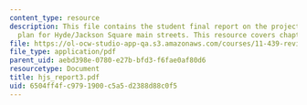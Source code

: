 ```yaml
---
content_type: resource
description: This file contains the student final report on the project on the strategy
  plan for Hyde/Jackson Square main streets. This resource covers chapter 10 and appendices.
file: https://ol-ocw-studio-app-qa.s3.amazonaws.com/courses/11-439-revitalizing-urban-main-streets-hyde-jackson-square-roslindale-square-boston-spring-2005/6504ff4fc9791900c5a5d2388d88c0f5_hjs_report3.pdf
file_type: application/pdf
parent_uid: aebd398e-0780-e27b-bfd3-f6fae0af80d6
resourcetype: Document
title: hjs_report3.pdf
uid: 6504ff4f-c979-1900-c5a5-d2388d88c0f5
---
```

